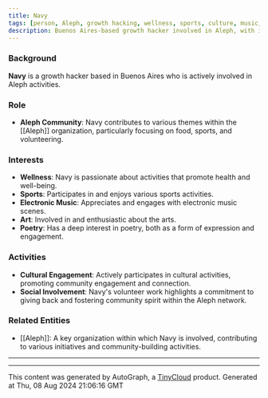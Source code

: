 ```yaml
---
title: Navy
tags: [person, Aleph, growth hacking, wellness, sports, culture, music, art, poetry]
description: Buenos Aires-based growth hacker involved in Aleph, with interests in wellness, sports, electronic music, art, and poetry.
---
```


### Background
**Navy** is a growth hacker based in Buenos Aires who is actively involved in Aleph activities.

### Role
- **Aleph Community**: Navy contributes to various themes within the [[Aleph]] organization, particularly focusing on food, sports, and volunteering.

### Interests
- **Wellness**: Navy is passionate about activities that promote health and well-being.
- **Sports**: Participates in and enjoys various sports activities.
- **Electronic Music**: Appreciates and engages with electronic music scenes.
- **Art**: Involved in and enthusiastic about the arts.
- **Poetry**: Has a deep interest in poetry, both as a form of expression and engagement.

### Activities
- **Cultural Engagement**: Actively participates in cultural activities, promoting community engagement and connection.
- **Social Involvement**: Navy's volunteer work highlights a commitment to giving back and fostering community spirit within the Aleph network.

### Related Entities
- [[Aleph]]: A key organization within which Navy is involved, contributing to various initiatives and community-building activities.

---
---
This content was generated by AutoGraph, a [TinyCloud](https://tinycloud.xyz/) product.
Generated at  Thu, 08 Aug 2024 21:06:16 GMT